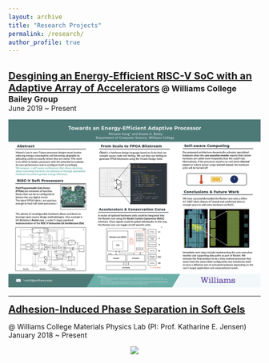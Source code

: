 ```yaml
---
layout: archive
title: "Research Projects"
permalink: /research/
author_profile: true
---
```

<br/>
<a href="/files/Kang_ThesisProposal_Final.pdf" style="font-size:20px;font-weight:bold" >
Desgining an Energy-Efficient RISC-V SoC with an Adaptive Array of Accelerators</a>

<font size="3">
<b>@ Williams College Bailey Group</b></font><br/>
June 2019 ~ Present<br/>

<p align="center">
<img src='/images/Kang_Summer2019_poster.png' width='600' >
<br/> </p>

<hr/>

<a href="/files/AIPS_Draft.pdf" style="font-size:20px; font-weight:bold">
Adhesion-Induced Phase Separation in Soft Gels</a>

@ Williams College Materials Physics Lab (PI: Prof. Katharine E. Jensen)<br/>
January 2018 ~ Present<br/>
<p align="center">
<img src='/images/Kang_Poster_SoftDays@Amherst.jpg' width='500'>
</p>